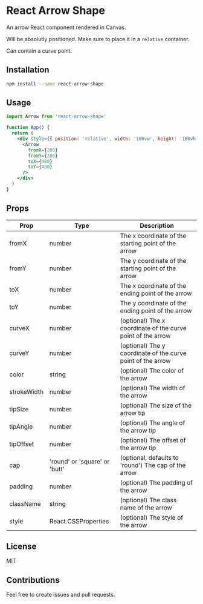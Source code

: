 # React Arrow Shape

An arrow React component rendered in Canvas.

Will be absolutly positioned. Make sure to place it in a `relative` container.

Can contain a curve point.

## Installation

```bash
npm install --save react-arrow-shape
```

## Usage

```jsx
import Arrow from 'react-arrow-shape'

function App() {
  return (
    <div style={{ position: 'relative', width: '100vw', height: '100vh' }}>
      <Arrow
        fromX={200}
        fromY={200}
        toX={400}
        toY={400}
      />
    </div>
  )
}
```

## Props

| Prop | Type | Description |
| ---- | ---- | ----------- |
| fromX | number | The x coordinate of the starting point of the arrow |
| fromY | number | The y coordinate of the starting point of the arrow |
| toX | number | The x coordinate of the ending point of the arrow |
| toY | number | The y coordinate of the ending point of the arrow |
| curveX | number | (optional) The x coordinate of the curve point of the arrow |
| curveY | number | (optional) The y coordinate of the curve point of the arrow |
| color | string | (optional) The color of the arrow |
| strokeWidth | number | (optional) The width of the arrow |
| tipSize | number | (optional) The size of the arrow tip |
| tipAngle | number | (optional) The angle of the arrow tip |
| tipOffset | number | (optional) The offset of the arrow tip |
| cap | 'round' or 'square' or 'butt' | (optional, defaults to 'round') The cap of the arrow |
| padding | number | (optional) The padding of the arrow |
| className | string | (optional) The class name of the arrow |
| style | React.CSSProperties | (optional) The style of the arrow |

## License

MIT

## Contributions

Feel free to create issues and pull requests.
